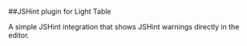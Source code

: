 ##JSHint plugin for Light Table

A simple JSHint integration that shows JSHint warnings directly in the editor.
